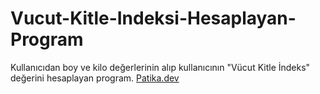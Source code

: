 # Vucut-Kitle-Indeksi-Hesaplayan-Program
Kullanıcıdan boy ve kilo değerlerinin alıp kullanıcının "Vücut Kitle İndeks" değerini hesaplayan program.
[Patika.dev](https://www.patika.dev/tr)